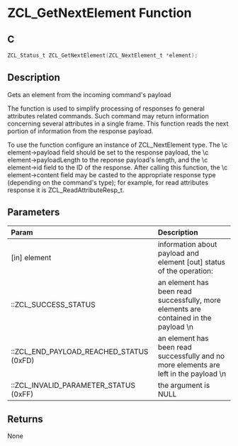 # ZCL_GetNextElement Function

## C

```c
ZCL_Status_t ZCL_GetNextElement(ZCL_NextElement_t *element);
```

## Description

 Gets an element from the incoming command's payload

The function is used to simplify processing of responses fo general
attributes related commands. Such command may return information concerning
several attributes in a single frame. This function reads the next portion
of information from the response payload.

To use the function configure an instance of ZCL_NextElement type.
The \c element->payload field should be set to the response payload,
the \c element->payloadLength to the reponse payload's length, and
the \c element->id field to the ID of the response. After calling this
function, the \c element->content field may be casted to the appropriate
response type (depending on the command's type); for example, for
read attributes response it is ZCL_ReadAttributeResp_t.

## Parameters

| Param | Description |
|:----- |:----------- |
| [in] element | information about payload and element [out] status of the operation: |
| ::ZCL_SUCCESS_STATUS | an element has been read successfully, more elements are contained in the payload \n |
| ::ZCL_END_PAYLOAD_REACHED_STATUS (0xFD) | an element has been read successfully and no more elements are left in the payload \n |
| ::ZCL_INVALID_PARAMETER_STATUS (0xFF) | the argument is NULL  

## Returns

 None 

